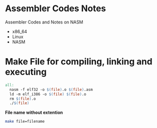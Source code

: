 # Assembler Codes Notes
Assembler Codes and Notes on NASM

- x86_64
- Linux
- NASM

# Make File for compiling, linking and executing
```makefile
all:
  nasm -f elf32 -o $(file).o $(file).asm
  ld -m elf_i386 -o $(file) $(file).o
  rm $(file).o
  ./$(file)
```

**File name without extention**
```bash
make file=filename
```
